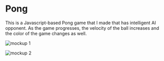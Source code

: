 # Pong
This is a Javascript-based Pong game that I made that has intelligent AI opponent. As the game progresses, the velocity of the ball increases and the color of the game changes as well.

![mockup 1](https://user-images.githubusercontent.com/80648658/181642587-0e92cc0f-475d-4b5d-b831-7f86e0d2c0c3.PNG)

![mockup 2](https://user-images.githubusercontent.com/80648658/181642606-68f8c069-0f49-426c-b276-f4881ec7c2d1.PNG)


